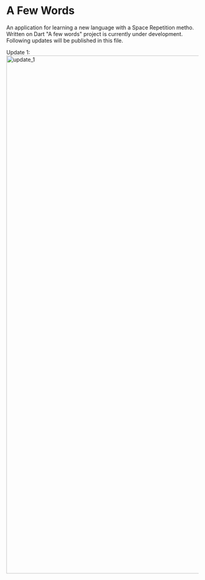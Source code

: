 # A Few Words
An application for learning a new language with a Space Repetition metho. Written on Dart
"A few words" project is currently under development.
Following updates will be published in this file.

Update 1:
<img width="1359" alt="update_1" src="https://github.com/aliakseibrown/a-few-words/assets/67626128/8faf01ee-f1f3-4bc2-953d-1296b31c4273">
